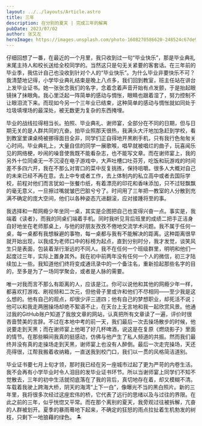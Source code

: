 ```yaml
---
layout: ../../layouts/Article.astro
title: 三年
description: 在分别的夏天 | 完成三年的解离
pubDate: 2023/07/02
author: 张又左
heroImage: https://images.unsplash.com/photo-1608270586620-248524c67de9?auto=format&fit=crop&w=1740&q=80
---
```


仔细回想了一番，在最近的一个月里，我只收到过一句“毕业快乐”，那是毕业典礼末尾主持人和校长送给全校同学的。当然这只是句无关紧要的客套话。在三年前的毕业季，我估计自己也没收到针对个人的“毕业快乐”。为什么毕业非要快乐不可？我清楚地记得，小学毕业典礼结束是晚上八点多，我们回到教室，班主任站在讲台上发毕业证书。她一张张念我们的名字，念着念着声音开始有点发颤，于是抬起眼镜抹了抹眼角。我心里泛起一阵简单的感动与惆怅，眼睛也跟着湿了，努力控制不让眼泪流下来。而现如今另一个三年业已结束，这种简单的感动与惆怅就如同处于垃圾填埋场的最深处，被无数更为复杂的东西掩埋。

毕业的战线拉得相当长。拍照、毕业典礼、谢师宴，全部分在不同的日期，但与日期无关的是人群共同的亢奋。拍毕业照那天很热，我满头大汗地加急赶到学校，看到教室里课桌椅被挪得面目全非，同学们正自得地开黑刷手机，只有我行色匆匆关心时间。毕业典礼上，大量自信的同学一展歌喉，唱早就被唱烂的曲子，玩喜闻乐见的网络梗，吵闹的噪音使我既不能看杂志，也不能写文章。而在谢师宴上，我的另外十位同桌无一不沉浸在电子游戏中，大声吐槽口吐芬芳，吃饭和玩游戏的时间差不多四六开，我在不那么对胃口的菜中反复挑拣，保持咀嚼。很多人大概对自己的未来已经不再在意。去上中专或者工作，去上体制内的私立高中或者去国际学校，前程对他们而言犹如一张餐巾纸，有着漂亮的印花和香味添加，只不过轻飘飘的毫无意义，一旦擦过嘴就皱巴巴脏兮兮了。时间用了三年把一教室的人分散到充满不确定的庞大空间，他们以各种姿态亢进翻滚，应对接踵将至的事。

我选择和一帮网瘾少年坐同一桌，其实是企图把自己也变得兴奋一点。事实是，我端着《读者》，而我的同桌们端着手机。同时我听见背后班里的成绩二把手正洁身自好地坐在老师那桌上，与他的好朋友孜孜不倦地交流学术问题。我不属于任何一桌，每一桌都有我想躲避的事物，每一桌都与我有不能解决的距离。这种距离很早就开始出现，以我成为老师口中的标榜为起点，直到分别时分，我才发觉，谈笑风生只是表面，包装着渐行渐远的不同人。我不在任何一个班级群里，明明和他们一起度过三年，实际上置身其外。我在初中前两年没有任何一个人的微信，初三才陆续加上一些。我知道他们终将变成通讯录中的一个备注名，重新拾起那些名字的目的，至多是为了一场同学聚会，或者是人脉的需要。

唯一对我而言不那么有距离的人，应该是江。你可以说他和其他的网瘾少年一样，都喜欢打游戏、刷视频和二次元，但他骨子里或许和他们不尽相同——至少我是这么想的。他有自己的观点，却很少评三道四；他有自己的梦想职业，却死活不说；他可以和我走两圈操场却绝不絮语不止，在天台上无言地和我一起欣赏风景。他通过我的GitHub账户知道了我放文章的网站，认真把所有文章读了一遍，评价时很吝啬赞美的言辞。不过在本地中考的前一天，我们最后一次去操场散步的时候，他说要走到天黑；而在谢师宴上他喝了好几杯啤酒，说这是在复原《燃烧影子》里面的情节。在那些瞬间我真的挺感动，仿佛与他产生了私人频道的共振。然而我们最终并没有真的走操场走到天黑，谢师宴上也没有人醉倒。最后一次走完操场，天还亮得很，江帮我搬着收纳箱，一直送我到校门口，我们以一贯的风格简洁道别。

毕业证书要七月上旬才领，那时我已经在另一座城市过起了更为严苛的内卷生活。我不会再有小学毕业时令人泪目的发毕业证书环节。所以当谢师宴上同学们不知不觉散去，三年的初中生活就彻底落在了我的背后，真切地存在着，却又模糊不清。车载着我驶上跨海大桥，阴天的海湾“上下一白”，像曝光不当的黑白照片。新的三年里，我将很多次经过这座宏伟的桥，它代表了远行的思绪以及与过往的界限。在此之前的三年，似乎恍惚又平常。而在那个离别的夏天，我旁观过往被拆解，亢奋的人群被划开。夏季的暴雨蓦地下起来，不确定的狂怒的雨点拉扯着生机勃发的树枝，只剩下一地狼藉的绿色。 🏝️
